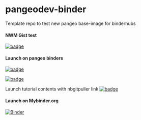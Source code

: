 # pangeodev-binder

Template repo to test new pangeo base-image for binderhubs

#### NWM Gist test
[![badge](https://img.shields.io/static/v1.svg?logo=Jupyter&label=Pangeo+Staging+Binder&message=AWS+us-west-2&color=red)](https://staging.aws-uswest2-binder.pangeo.io/v2/gh/scottyhq/pageodev-binder-image/master?urlpath=git-pull?repo=https://gist.github.com/rsignell-usgs/71c4eac62d88aca2c8d765bc7dcd11de)

#### Launch on pangeo binders
[![badge](https://img.shields.io/static/v1.svg?logo=Jupyter&label=Pangeo+Binder&message=GCE+us-central1&color=blue)](https://binder.pangeo.io/v2/gh/scottyhq/pageodev-binder-image/master?urlpath=lab)

[![badge](https://img.shields.io/static/v1.svg?logo=Jupyter&label=Pangeo+Binder&message=AWS+us-west-2&color=orange)](https://aws-uswest2-binder.pangeo.io/v2/gh/scottyhq/pageodev-binder-image/master?urlpath=lab)

Launch tutorial contents with nbgitpuller link
[![badge](https://img.shields.io/static/v1.svg?logo=Jupyter&label=Pangeo+Binder&message=AWS+us-west-2&color=orange)](https://aws-uswest2-binder.pangeo.io/v2/gh/scottyhq/pageodev-binder-image/master?urlpath=git-pull?repo=https://github.com/pangeo-data/pangeo-tutorial%26amp%3Bbranch=agu2019%26amp%3Burlpath=lab/tree/pangeo-tutorial/notebooks/%3Fautodecode)


#### Launch on Mybinder.org
[![Binder](https://mybinder.org/badge_logo.svg)](https://mybinder.org/v2/gh/scottyhq/pageodev-binder-image/master?urlpath=lab)

